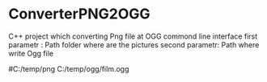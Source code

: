 # ConverterPNG2OGG
C++ project which converting Png file at OGG
commond line interface
first parametr : Path folder where are the pictures
second parametr: Path where write Ogg file

#C:/temp/png C:/temp/ogg/film.ogg
